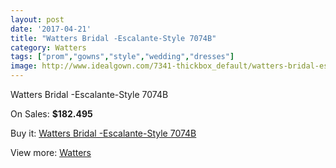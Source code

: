 ```yaml
---
layout: post
date: '2017-04-21'
title: "Watters Bridal -Escalante-Style 7074B"
category: Watters
tags: ["prom","gowns","style","wedding","dresses"]
image: http://www.idealgown.com/7341-thickbox_default/watters-bridal-escalante-style-7074b.jpg
---
```

Watters Bridal -Escalante-Style 7074B

On Sales: **$182.495**
<a href="https://www.idealgown.com/en/watters/3106-watters-bridal-escalante-style-7074b.html"><amp-img layout="responsive" width="600" height="600" src="//www.idealgown.com/7341-thickbox_default/watters-bridal-escalante-style-7074b.jpg" alt="Watters Bridal -Escalante-Style 7074B 0" /></a>
<a href="https://www.idealgown.com/en/watters/3106-watters-bridal-escalante-style-7074b.html"><amp-img layout="responsive" width="600" height="600" src="//www.idealgown.com/7343-thickbox_default/watters-bridal-escalante-style-7074b.jpg" alt="Watters Bridal -Escalante-Style 7074B 1" /></a>
<a href="https://www.idealgown.com/en/watters/3106-watters-bridal-escalante-style-7074b.html"><amp-img layout="responsive" width="600" height="600" src="//www.idealgown.com/7342-thickbox_default/watters-bridal-escalante-style-7074b.jpg" alt="Watters Bridal -Escalante-Style 7074B 2" /></a>

Buy it: [Watters Bridal -Escalante-Style 7074B](https://www.idealgown.com/en/watters/3106-watters-bridal-escalante-style-7074b.html "Watters Bridal -Escalante-Style 7074B")

View more: [Watters](https://www.idealgown.com/en/37-watters "Watters")